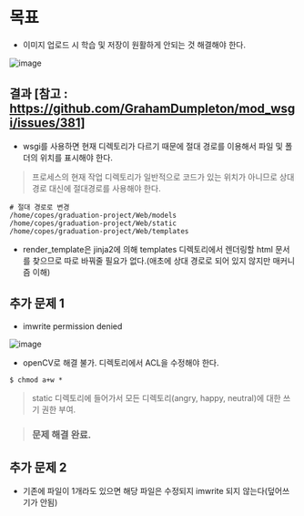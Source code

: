 # 목표
- 이미지 업로드 시 학습 및 저장이 원활하게 안되는 것 해결해야 한다.

![image](https://user-images.githubusercontent.com/43158502/119255358-5954a300-bbf6-11eb-8d54-ec02cfd371e1.png)


## 결과 [참고 : https://github.com/GrahamDumpleton/mod_wsgi/issues/381]
- wsgi를 사용하면 현재 디렉토리가 다르기 때문에 절대 경로를 이용해서 파일 및 폴더의 위치를 표시해야 한다.
> 프로세스의 현재 작업 디렉토리가 일반적으로 코드가 있는 위치가 아니므로 상대경로 대신에 절대경로를 사용해야 한다.
```
# 절대 경로로 변경
/home/copes/graduation-project/Web/models
/home/copes/graduation-project/Web/static
/home/copes/graduation-project/Web/templates
```
- render_template은 jinja2에 의해 templates 디렉토리에서 렌더링할 html 문서를 찾으므로 따로 바꿔줄 필요가 없다.(애초에 상대 경로로 되어 있지 않지만 매커니즘 이해)

## 추가 문제 1
- imwrite permission denied

![image](https://user-images.githubusercontent.com/43158502/119259262-59f63500-bc08-11eb-9228-e160da510931.png)

- openCV로 해결 불가. 디렉토리에서 ACL을 수정해야 한다.

`$ chmod a+w *` 
> static 디렉토리에 들어가서 모든 디렉토리(angry, happy, neutral)에 대한 쓰기 권한 부여.

> ### 문제 해결 완료.

## 추가 문제 2
- 기존에 파일이 1개라도 있으면 해당 파일은 수정되지 imwrite 되지 않는다(덮어쓰기가 안됨)
